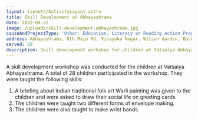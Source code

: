 ```yaml
---
layout: layouts/ActivityLayout.astro
title: Skill Development at Abhayashrama
date: 2022-04-22
image: /uploads/skill-development-abhayashrama.jpg
causeAndProjectType: 'Other: Education, Literacy or Reading Action Program'
address: Abhayashrama, 8th Main Rd, Vinayaka Nagar, Wilson Garden, Bangalore - 560027
served: 28
description: Skill development workshop for children at Vatsalya Abhayashrama
---
```


A skill development workshop was conducted for the children at Vatsalya Abhayashrama. A total of 28 children participated in the workshop. They were taught the following skills:

1. A briefing about Indian traditional folk art Warli painting was given to the children and were asked to draw their social life on greeting cards.
1. The children were taught two different forms of envelope making.
1. The children were also taught to make wrist bands.
